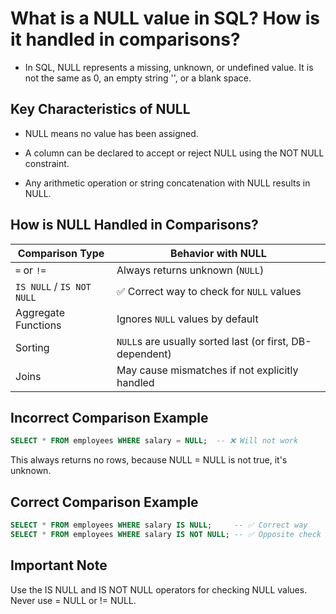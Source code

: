 # What is a NULL value in SQL? How is it handled in comparisons?

- In SQL, NULL represents a missing, unknown, or undefined value. It is not the same as 0, an empty string '', or a blank space.

## Key Characteristics of NULL
- NULL means no value has been assigned.

- A column can be declared to accept or reject NULL using the NOT NULL constraint.

- Any arithmetic operation or string concatenation with NULL results in NULL.

## How is NULL Handled in Comparisons?
| Comparison Type           | Behavior with NULL                                      |
|---------------------------|----------------------------------------------------------|
| `=` or `!=`               | Always returns unknown (`NULL`)                          |
| `IS NULL` / `IS NOT NULL` | ✅ Correct way to check for `NULL` values                |
| Aggregate Functions       | Ignores `NULL` values by default                         |
| Sorting                   | `NULL`s are usually sorted last (or first, DB-dependent) |
| Joins                     | May cause mismatches if not explicitly handled           |



## Incorrect Comparison Example
```sql
SELECT * FROM employees WHERE salary = NULL;  -- ❌ Will not work
```
This always returns no rows, because NULL = NULL is not true, it's unknown.

## Correct Comparison Example
```sql
SELECT * FROM employees WHERE salary IS NULL;     -- ✅ Correct way
SELECT * FROM employees WHERE salary IS NOT NULL; -- ✅ Opposite check
```
## Important Note
Use the IS NULL and IS NOT NULL operators for checking NULL values. Never use = NULL or != NULL.